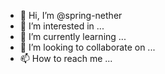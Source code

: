 - 👋 Hi, I’m @spring-nether
- 👀 I’m interested in ...
- 🌱 I’m currently learning ...
- 💞️ I’m looking to collaborate on ...
- 📫 How to reach me ...

<!---
spring-nether/spring-nether is a ✨ special ✨ repository because its `README.md` (this file) appears on your GitHub profile.
You can click the Preview link to take a look at your changes.
--->
